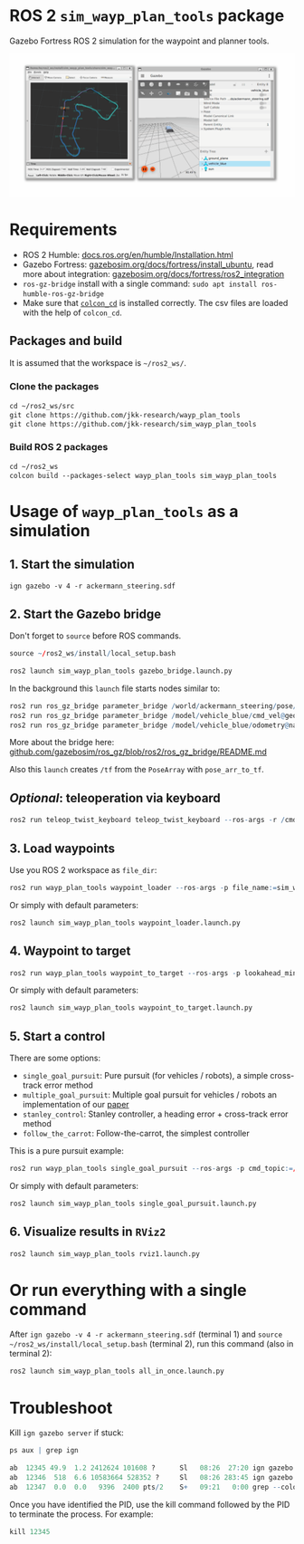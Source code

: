 # ROS 2 `sim_wayp_plan_tools` package
Gazebo Fortress ROS 2 simulation for the waypoint and planner tools.


![](img/gz_rviz01.gif)


# Requirements
- ROS 2 Humble: [docs.ros.org/en/humble/Installation.html](https://docs.ros.org/en/humble/Installation.html)
- Gazebo Fortress: [gazebosim.org/docs/fortress/install_ubuntu](https://gazebosim.org/docs/fortress/install_ubuntu), read more about integration: [gazebosim.org/docs/fortress/ros2_integration](https://gazebosim.org/docs/fortress/ros2_integration)
- `ros-gz-bridge` install with a single command: `sudo apt install ros-humble-ros-gz-bridge`
- Make sure that [`colcon_cd`](https://docs.ros.org/en/humble/Tutorials/Beginner-Client-Libraries/Colcon-Tutorial.html#setup-colcon-cd) is installed correctly. The csv files are loaded with the help of `colcon_cd`.
 
## Packages and build

It is assumed that the workspace is `~/ros2_ws/`.

### Clone the packages
```
cd ~/ros2_ws/src
git clone https://github.com/jkk-research/wayp_plan_tools
git clone https://github.com/jkk-research/sim_wayp_plan_tools
```

### Build ROS 2 packages
```
cd ~/ros2_ws
colcon build --packages-select wayp_plan_tools sim_wayp_plan_tools
```


# Usage of `wayp_plan_tools` as a simulation

## 1. Start the simulation
```
ign gazebo -v 4 -r ackermann_steering.sdf
```

## 2. Start the Gazebo bridge

Don't forget to `source` before ROS commands.

``` r
source ~/ros2_ws/install/local_setup.bash
```

``` r
ros2 launch sim_wayp_plan_tools gazebo_bridge.launch.py
```

In the background this `launch` file starts nodes similar to:

``` r
ros2 run ros_gz_bridge parameter_bridge /world/ackermann_steering/pose/info@geometry_msgs/msg/PoseArray[ignition.msgs.Pose_V
ros2 run ros_gz_bridge parameter_bridge /model/vehicle_blue/cmd_vel@geometry_msgs/msg/Twist]ignition.msgs.Twist
ros2 run ros_gz_bridge parameter_bridge /model/vehicle_blue/odometry@nav_msgs/msg/Odometry[ignition.msgs.Odometry --ros-args -r /model/vehicle_blue/odometry:=/odom
```
More about the bridge here: [github.com/gazebosim/ros_gz/blob/ros2/ros_gz_bridge/README.md](https://github.com/gazebosim/ros_gz/blob/ros2/ros_gz_bridge/README.md)

Also this `launch` creates `/tf` from the `PoseArray` with `pose_arr_to_tf`.

## *Optional*: teleoperation via keyboard

``` r
ros2 run teleop_twist_keyboard teleop_twist_keyboard --ros-args -r /cmd_vel:=/model/vehicle_blue/cmd_vel
```

## 3. Load waypoints 

Use you ROS 2 workspace as `file_dir`:
``` r
ros2 run wayp_plan_tools waypoint_loader --ros-args -p file_name:=sim_waypoints1.csv -p file_dir:=/home/he/ros2_ws/src/sim_wayp_plan_tools/csv -r __ns:=/sim1
```
Or simply with default parameters:

``` r
ros2 launch sim_wayp_plan_tools waypoint_loader.launch.py
```

## 4. Waypoint to target

``` r
ros2 run wayp_plan_tools waypoint_to_target --ros-args -p lookahead_min:=2.5 -p lookahead_max:=4.5 -p mps_alpha:=1.5 -p mps_beta:=3.5 -p waypoint_topic:=waypointarray -p tf_frame_id:=base_link -p tf_child_frame_id:=map -r __ns:=/sim1
```
Or simply with default parameters:

``` r
ros2 launch sim_wayp_plan_tools waypoint_to_target.launch.py
```

## 5. Start a control

There are some options:
- `single_goal_pursuit`: Pure pursuit (for vehicles / robots), a simple cross-track error method
- `multiple_goal_pursuit`: Multiple goal pursuit for vehicles / robots an implementation of our [paper](https://hjic.mk.uni-pannon.hu/index.php/hjic/article/view/914)
- `stanley_control`: Stanley controller, a heading error + cross-track error method
- `follow_the_carrot`: Follow-the-carrot, the simplest controller

This is a pure pursuit example:

``` r
ros2 run wayp_plan_tools single_goal_pursuit --ros-args -p cmd_topic:=/model/vehicle_blue/cmd_vel -p wheelbase:=1.0 -p waypoint_topic:=targetpoints -r __ns:=/sim1
```
Or simply with default parameters:

``` r
ros2 launch sim_wayp_plan_tools single_goal_pursuit.launch.py
```

## 6. Visualize results in `RViz2`
``` r
ros2 launch sim_wayp_plan_tools rviz1.launch.py
```

# Or run everything with a single command

After `ign gazebo -v 4 -r ackermann_steering.sdf` (terminal 1) and `source ~/ros2_ws/install/local_setup.bash` (terminal 2), run this command (also in terminal 2): 
``` r
ros2 launch sim_wayp_plan_tools all_in_once.launch.py
```

# Troubleshoot 

Kill `ign gazebo server` if stuck:

``` r
ps aux | grep ign
```

``` r
ab  12345 49.9  1.2 2412624 101608 ?      Sl   08:26  27:20 ign gazebo server
ab  12346  518  6.6 10583664 528352 ?     Sl   08:26 283:45 ign gazebo gui
ab  12347  0.0  0.0   9396  2400 pts/2    S+   09:21   0:00 grep --color=auto ign
```

Once you have identified the PID, use the kill command followed by the PID to terminate the process. For example:

``` r
kill 12345
```


